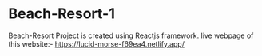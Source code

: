 # Beach-Resort-1
Beach-Resort Project is created using Reactjs framework.
live webpage of this website:-
https://lucid-morse-f69ea4.netlify.app/

